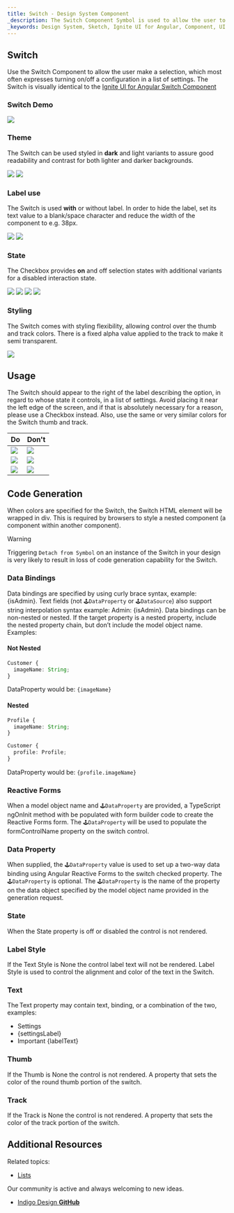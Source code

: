 ```yaml
---
title: Switch - Design System Component
_description: The Switch Component Symbol is used to allow the user to mark a selection.
_keywords: Design System, Sketch, Ignite UI for Angular, Component, UI Library, Widgets
---
```


## Switch

Use the Switch Component to allow the user make a selection, which most often expresses turning on/off a configuration in a list of settings. The Switch is visually identical to the [Ignite UI for Angular Switch Component](https://www.infragistics.com/products/ignite-ui-angular/angular/components/switch.html)

### Switch Demo

![](../images/switch_demo.png)

### Theme

The Switch can be used styled in **dark** and light variants to assure good readability and contrast for both lighter and darker backgrounds.

![](../images/switch_dark.png)
![](../images/switch_light.png)

### Label use

The Switch is used **with** or without label. In order to hide the label, set its text value to a blank/space character and reduce the width of the component to e.g. 38px.

![](../images/switch_label.png)
![](../images/switch_no_label.png)

### State

The Checkbox provides **on** and off selection states with additional variants for a disabled interaction state.

![](../images/switch_on.png)
![](../images/switch_on_disabled.png)
![](../images/switch_off.png)
![](../images/switch_off_disabled.png)

### Styling

The Switch comes with styling flexibility, allowing control over the thumb and track colors. There is a fixed alpha value applied to the track to make it semi transparent.

![](../images/switch_styling.png)

## Usage

The Switch should appear to the right of the label describing the option, in regard to whose state it controls, in a list of settings. Avoid placing it near the left edge of the screen, and if that is absolutely necessary for a reason, please use a Checkbox instead. Also, use the same or very similar colors for the Switch thumb and track.

| Do                            | Don't                           |
| ----------------------------- | ------------------------------- |
| ![](../images/switch_do1.png) | ![](../images/switch_dont1.png) |
| ![](../images/switch_do2.png) | ![](../images/switch_dont2.png) |
| ![](../images/switch_do3.png) | ![](../images/switch_dont3.png) |

## Code Generation

When colors are specified for the Switch, the Switch HTML element will be wrapped in div. This is required by browsers to style a nested component (a component within another component).

> [!WARNING]
> Triggering `Detach from Symbol` on an instance of the Switch in your design is very likely to result in loss of code generation capability for the Switch.

### Data Bindings

Data bindings are specified by using curly brace syntax, example: {isAdmin}. Text fields (not `🕹️DataProperty` or `🕹️DataSource`) also support string interpolation syntax example: Admin: {isAdmin}. Data bindings can be non-nested or nested. If the target property is a nested property, include the nested property chain, but don’t include the model object name. Examples:

#### Not Nested

```typescript
Customer {
  imageName: String;
}
```
DataProperty would be: `{imageName}`

#### Nested

```typescript
Profile {
  imageName: String;
}

Customer {
  profile: Profile;
}
```
DataProperty would be: `{profile.imageName}`

### Reactive Forms

When a model object name and `🕹️DataProperty` are provided, a TypeScript ngOnInit method with be populated with form builder code to create the Reactive Forms form. The `🕹️DataProperty` will be used to populate the formControlName property on the switch control.

### Data Property

When supplied, the `🕹️DataProperty` value is used to set up a two-way data binding using Angular Reactive Forms to the switch checked property. The `🕹️DataProperty` is optional. The `🕹️DataProperty` is the name of the property on the data object specified by the model object name provided in the generation request.

### State

When the State property is off or disabled the control is not rendered.

### Label Style

If the Text Style is None the control label text will not be rendered. Label Style is used to control the alignment and color of the text in the Switch.

### Text

The Text property may contain text, binding, or a combination of the two, examples:

- Settings
- {settingsLabel}
- Important {labelText}

### Thumb

If the Thumb is None the control is not rendered. A property that sets the color of the round thumb portion of the switch.

### Track

If the Track is None the control is not rendered. A property that sets the color of the track portion of the switch.

## Additional Resources

Related topics:

- [Lists](lists.md)
  <div class="divider--half"></div>

Our community is active and always welcoming to new ideas.

- [Indigo Design **GitHub**](https://github.com/IgniteUI/design-system-docfx)
